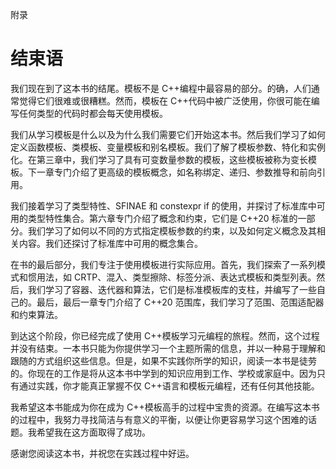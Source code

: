 附录

# 结束语

我们现在到了这本书的结尾。模板不是 C++编程中最容易的部分。的确，人们通常觉得它们很难或很糟糕。然而，模板在 C++代码中被广泛使用，你很可能在编写任何类型的代码时都会每天使用模板。

我们从学习模板是什么以及为什么我们需要它们开始这本书。然后我们学习了如何定义函数模板、类模板、变量模板和别名模板。我们了解了模板参数、特化和实例化。在第三章中，我们学习了具有可变数量参数的模板，这些模板被称为变长模板。下一章专门介绍了更高级的模板概念，如名称绑定、递归、参数推导和前向引用。

我们接着学习了类型特性、SFINAE 和 constexpr if 的使用，并探讨了标准库中可用的类型特性集合。第六章专门介绍了概念和约束，它们是 C++20 标准的一部分。我们学习了如何以不同的方式指定模板参数的约束，以及如何定义概念及其相关内容。我们还探讨了标准库中可用的概念集合。

在书的最后部分，我们专注于使用模板进行实际应用。首先，我们探索了一系列模式和惯用法，如 CRTP、混入、类型擦除、标签分派、表达式模板和类型列表。然后，我们学习了容器、迭代器和算法，它们是标准模板库的支柱，并编写了一些自己的。最后，最后一章专门介绍了 C++20 范围库，我们学习了范围、范围适配器和约束算法。

到达这个阶段，你已经完成了使用 C++模板学习元编程的旅程。然而，这个过程并没有结束。一本书只能为你提供学习一个主题所需的信息，并以一种易于理解和跟随的方式组织这些信息。但是，如果不实践你所学的知识，阅读一本书是徒劳的。你现在的工作是将从这本书中学到的知识应用到工作、学校或家庭中。因为只有通过实践，你才能真正掌握不仅 C++语言和模板元编程，还有任何其他技能。

我希望这本书能成为你在成为 C++模板高手的过程中宝贵的资源。在编写这本书的过程中，我努力寻找简洁与有意义的平衡，以便让你更容易学习这个困难的话题。我希望我在这方面取得了成功。

感谢您阅读这本书，并祝您在实践过程中好运。

